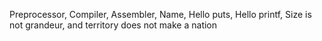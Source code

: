 Preprocessor, Compiler, Assembler, Name, Hello puts, Hello printf, Size is not grandeur, and territory does not make a nation
